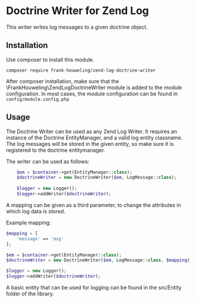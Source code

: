 # Doctrine Writer for Zend Log
This writer writes log messages to a given doctrine object.

## Installation
Use composer to install this module.

```shell
composer require frank-houweling/zend-log-doctrine-writer
```
After composer installation, make sure that the \FrankHouweling\ZendLogDoctrineWriter module is added to the module configuration. 
In most cases, the module configuration can be found in `config/module.config.php`

## Usage
The Doctrine Writer can be used as any Zend Log Writer. It requires an instance of the Doctrine EntityManager, and
a valid log entity classname. The log messages will be stored in the given entity, so make sure it is registered
to the doctrine entitymanager.

The writer can be used as follows:
```php
    $em = $container->get(EntityManager::class);
    $doctrineWriter = new DoctrineWriter($em, LogMessage::class);
    
    $logger = new Logger();
    $logger->addWriter($doctrineWriter);
```

A mapping can be given as a third parameter, to change the attributes in which log data is stored.

Example mapping:
```php
$mapping = [
    'message' => 'msg'
];

$em = $container->get(EntityManager::class);
$doctrineWriter = new DoctrineWriter($em, LogMessage::class, $mapping);

$logger = new Logger();
$logger->addWriter($doctrineWriter);
```

A basic entity that can be used for logging can be found in the src/Entity folder of the library.